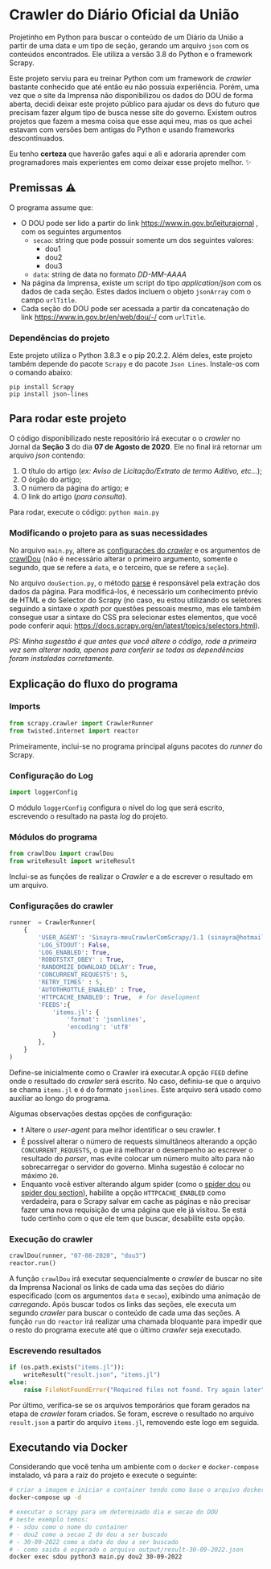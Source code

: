 # Crawler do Diário Oficial da União
Projetinho em Python para buscar o conteúdo de um Diário da União a partir de uma data e um tipo de seção, gerando um arquivo `json` com os conteúdos encontrados. Ele utiliza a versão 3.8 do Python e o framework Scrapy.

Este projeto serviu para eu treinar Python com um framework de *crawler* bastante conhecido que até então eu não possuía experiência. Porém, uma vez que o site da Imprensa não disponibilizou os dados do DOU de forma aberta, decidi deixar este projeto público para ajudar os devs do futuro que precisam fazer algum tipo de busca nesse site do governo. Existem outros projetos que fazem a mesma coisa que esse aqui meu, mas os que achei estavam com versões bem antigas do Python e usando frameworks descontinuados.

Eu tenho **certeza** que haverão gafes aqui e ali e adoraria aprender com programadores mais experientes em como deixar esse projeto melhor. :sparkles:

## Premissas :warning:
O programa assume que:
* O DOU pode ser lido a partir do link https://www.in.gov.br/leiturajornal , com os seguintes argumentos
    * `secao`: string que pode possuir somente um dos seguintes valores:
        * dou1
        * dou2
        * dou3
    * `data`: string de data no formato *DD-MM-AAAA*
* Na página da Imprensa, existe um script do tipo *application/json* com os dados de cada seção. Estes dados incluem o objeto `jsonArray` com o campo `urlTitle`.
* Cada seção do DOU pode ser acessada a partir da concatenação do link https://www.in.gov.br/en/web/dou/-/ com `urlTitle`.

### Dependências do projeto 

Este projeto utiliza o Python 3.8.3 e o pip 20.2.2. Além deles, este projeto também depende do pacote `Scrapy` e do pacote `Json Lines`. Instale-os com o comando abaixo:

```shell
pip install Scrapy
pip install json-lines
```

## Para rodar este projeto

O código disponibilizado neste repositório irá executar o o *crawler* no Jornal da **Seção 3** do dia **07 de Agosto de 2020**. Ele no final irá retornar um arquivo *json* contendo:
1. O título do artigo (*ex: Aviso de Licitação/Extrato de termo Aditivo, etc...*);
2. O órgão do artigo;
3. O número da página do artigo; e
4. O link do artigo (*para consulta*).

Para rodar, execute o código: `python main.py`

### Modificando o projeto para as suas necessidades

No arquivo `main.py`, altere as [configurações do *crawler*](main.py#L12) e os argumentos de [crawlDou](main.py#L32) (não é necessário alterar o primeiro argumento, somente o segundo, que se refere a `data`, e o terceiro, que se refere a `seção`).

No arquivo `douSection.py`, o método [parse](douSection.py#L15) é responsável pela extração dos dados da página. Para modificá-los, é necessário um conhecimento prévio de HTML e do Selector do Scrapy (no caso, eu estou utilizando os seletores seguindo a sintaxe o *xpath* por questões pessoais mesmo, mas ele também consegue usar a sintaxe do CSS pra selecionar estes elementos, que você pode conferir aqui: https://docs.scrapy.org/en/latest/topics/selectors.html).

*PS: Minha sugestão é que antes que você altere o código, rode a primeira vez sem alterar nada, apenas para conferir se todas as dependências foram instaladas corretamente.*

## Explicação do fluxo do programa

### Imports
```python
from scrapy.crawler import CrawlerRunner
from twisted.internet import reactor
```
Primeiramente, inclui-se no programa principal alguns pacotes do *runner* do Scrapy. 

### Configuração do Log
```python
import loggerConfig
```
O módulo `loggerConfig` configura o nível do log que será escrito, escrevendo o resultado na pasta *log* do projeto.

### Módulos do programa
```python
from crawlDou import crawlDou
from writeResult import writeResult
```
Inclui-se as funções de realizar o *Crawler* e a de escrever o resultado em um arquivo.

### Configurações do crawler
```python
runner  = CrawlerRunner(
    {
        'USER_AGENT': 'Sinayra-meuCrawlerComScrapy/1.1 (sinayra@hotmail.com)',
        'LOG_STDOUT': False,
        'LOG_ENABLED': True,
        'ROBOTSTXT_OBEY' : True,
        'RANDOMIZE_DOWNLOAD_DELAY': True,
        'CONCURRENT_REQUESTS': 5,
        'RETRY_TIMES' : 5,
        'AUTOTHROTTLE_ENABLED' : True,
        'HTTPCACHE_ENABLED': True,  # for development
        'FEEDS':{
            'items.jl': {
                'format': 'jsonlines',
                'encoding': 'utf8'
            }   
        },
    }
)
```

Define-se inicialmente como o Crawler irá executar.A opção `FEED` define onde o resultado do *crawler* será escrito. No caso, definiu-se que o arquivo se chama `items.jl` e é do formato `jsonlines`. Este arquivo será usado como auxiliar ao longo do programa.

Algumas observações destas opções de configuração:
*  :exclamation: Altere o *user-agent* para melhor identificar o seu crawler. :exclamation:
* É possível alterar o número de requests simultâneos alterando a opção `CONCURRENT_REQUESTS`, o que irá melhorar o desempenho ao escrever o resultado do *parser*, mas evite colocar um número muito alto para não sobrecarregar o servidor do governo. Minha sugestão é colocar no máximo `20`.
* Enquanto você estiver alterando algum spider (como o [spider dou](dou.py) ou [spider dou section](douSection.py)), habilite a opção `HTTPCACHE_ENABLED` como verdadeira, para o Scrapy salvar em cache as páginas e não precisar fazer uma nova requisição de uma página que ele já visitou. Se está tudo certinho com o que ele tem que buscar, desabilite esta opção.

### Execução do crawler
```python
crawlDou(runner, "07-08-2020", "dou3")
reactor.run()
```
A função `crawlDou` irá executar sequencialmente o *crawler* de buscar no site da Imprensa Nacional os links de cada uma das seções do diário especificado (com os argumentos `data` e `secao`), exibindo uma animação de *carregando*. Após buscar todos os links das seções, ele executa um segundo *crawler* para buscar o conteúdo de cada uma das seções.
A função `run` do `reactor` irá realizar uma chamada bloquante para impedir que o resto do programa execute até que o último *crawler* seja executado.

### Escrevendo resultados
```python
if (os.path.exists("items.jl")):
    writeResult("result.json", "items.jl")
else:
    raise FileNotFoundError("Required files not found. Try again later")
```

Por último, verifica-se se os arquivos temporários que foram gerados na etapa de *crawler* foram criados. Se foram, escreve o resultado no arquivo `result.json` a partir do arquivo `items.jl`, removendo este logo em seguida.

## Executando via Docker

Considerando que você tenha um ambiente com o `docker` e `docker-compose` instalado, vá para a raiz do projeto e execute o seguinte:

```bash
# criar a imagem e iniciar o container tendo como base o arquivo docker-composer.yml
docker-compose up -d 

# executar o scrapy para um determinado dia e secao do DOU
# neste exemplo temos:
# - sdou como o nome do container
# - dou2 como a secao 2 do dou a ser buscado
# - 30-09-2022 como a data do dou a ser buscado
# - como saida é esperado o arquivo output/result-30-09-2022.json
docker exec sdou python3 main.py dou2 30-09-2022
```
